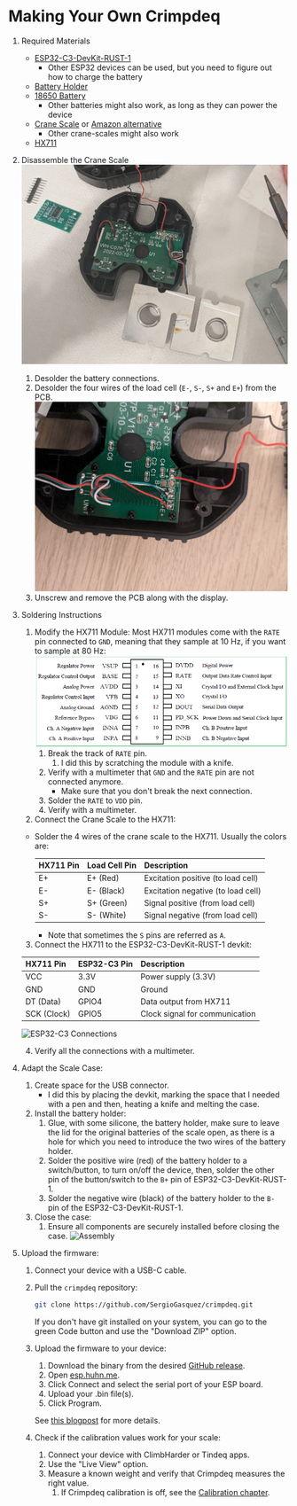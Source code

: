# Making Your Own Crimpdeq

1. Required Materials
    - [ESP32-C3-DevKit-RUST-1](https://github.com/esp-rs/esp-rust-board?tab=readme-ov-file#where-to-buy)
        - Other ESP32 devices can be used, but you need to figure out how to charge the battery
    - [Battery Holder](https://es.aliexpress.com/item/1005006283753220.html?spm=a2g0o.order_list.order_list_main.5.4779194d1mFZpd&gatewayAdapt=glo2esp)
    - [18650 Battery](https://es.aliexpress.com/item/1005007923191656.html?spm=a2g0o.order_list.order_list_main.11.4779194d1mFZpd&gatewayAdapt=glo2esp)
      - Other batteries might also work, as long as they can power the device
    - [Crane Scale](https://es.aliexpress.com/item/1005002719645426.html?spm=a2g0o.order_list.order_list_main.17.4779194d1mFZpd&gatewayAdapt=glo2esp) or [Amazon alternative](https://www.amazon.es/dp/B08133JCM6)
      - Other crane-scales might also work
    - [HX711](https://www.amazon.es/dp/B0DJX8BPQL)
2. Disassemble the Crane Scale
    ![Dissasembly](assets/crane_dissasembly.png)
    1. Desolder the battery connections.
    2. Desolder the four wires of the load cell (`E-`, `S-`, `S+` and `E+`) from the PCB.
        ![Crane connections](assets/crane_connections.png)
    3. Unscrew and remove the PCB along with the display.
3. Soldering Instructions
    1. Modify the HX711 Module: Most HX711 modules come with the `RATE` pin connected to `GND`, meaning that they sample at 10 Hz, if you want to sample at 80 Hz:
        ![HX711 Pinout](assets/hx711_pinout.png)
       1. Break the track of `RATE` pin.
          1. I did this by scratching the module with a knife.
       2. Verify with a multimeter that `GND` and the `RATE` pin are not connected anymore.
            - Make sure that you don't break the next connection.
       3. Solder the `RATE` to `VDD` pin.
       4. Verify with a multimeter.
    2. Connect the Crane Scale to the HX711:
      - Solder the 4 wires of the crane scale to the HX711. Usually the colors are:

        | **HX711 Pin** | **Load Cell Pin** | **Description**                    |
        | ------------- | ----------------- | ---------------------------------- |
        | E+            | E+ (Red)          | Excitation positive (to load cell) |
        | E-            | E- (Black)        | Excitation negative (to load cell) |
        | S+            | S+ (Green)        | Signal positive (from load cell)   |
        | S-            | S- (White)        | Signal negative (from load cell)   |

        - Note that sometimes the `S` pins are referred as `A`.
    3. Connect the HX711 to the ESP32-C3-DevKit-RUST-1 devkit:

     | **HX711 Pin** | **ESP32-C3 Pin** | **Description**                |
     | ------------- | ---------------- | ------------------------------ |
     | VCC           | 3.3V             | Power supply (3.3V)            |
     | GND           | GND              | Ground                         |
     | DT (Data)     | GPIO4            | Data output from HX711         |
     | SCK (Clock)   | GPIO5            | Clock signal for communication |

     ![ESP32-C3 Connections](assets/esp32c3_connections.png)

    4. Verify all the connections with a multimeter.
4. Adapt the Scale Case:
   1. Create space for the USB connector.
       - I did this by placing the devkit, marking the space that I needed with a pen and then, heating a knife and melting the case.
   2. Install the battery holder:
      1. Glue, with some silicone, the battery holder, make sure to leave the lid for the original batteries of the scale open, as there is a hole for which you need to introduce the two wires of the battery holder.
      2. Solder the positive wire (red) of the battery holder to a switch/button, to turn on/off the device, then, solder the other pin of the button/switch to the `B+` pin of ESP32-C3-DevKit-RUST-1.
      3. Solder the negative wire (black) of the battery holder to the `B-` pin of the ESP32-C3-DevKit-RUST-1.
   3. Close the case:
      1. Ensure all components are securely installed before closing the case.
   ![Assembly](assets/crane_assembly.png)
5. Upload the firmware:
   1. Connect your device with a USB-C cable.
   2. Pull the `crimpdeq` repository:
        ```bash
        git clone https://github.com/SergioGasquez/crimpdeq.git
        ```
        If you don't have git installed on your system, you can go to the green Code button and use the "Download ZIP" option.
   3. Upload the firmware to your device:
      1. Download the binary from the desired [GitHub release](https://github.com/SergioGasquez/crimpdeq/releases).
      2. Open [esp.huhn.me](https://esp.huhn.me/).
      3. Click Connect and select the serial port of your ESP board.
      4. Upload your .bin file(s).
      5. Click Program.

        See [this blogpost](https://blog.spacehuhn.com/espwebtool) for more details.
   4. Check if the calibration values work for your scale:
      1. Connect your device with ClimbHarder or Tindeq apps.
      2. Use the "Live View" option.
      3. Measure a known weight and verify that Crimpdeq measures the right value.
         1. If Crimpdeq calibration is off, see the [Calibration chapter](calibration.md).




